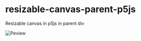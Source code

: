 # resizable-canvas-parent-p5js
Resizable canvas in p5js in parent div

![Peview](https://i.imgur.com/eh4J3kk.gif)
